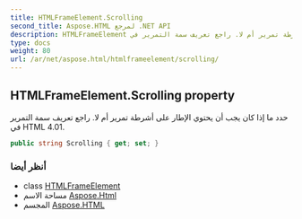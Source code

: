 ```yaml
---
title: HTMLFrameElement.Scrolling
second_title: Aspose.HTML لمرجع .NET API
description: HTMLFrameElement ملكية. حدد ما إذا كان يجب أن يحتوي الإطار على أشرطة تمرير أم لا. راجع تعريف سمة التمرير في HTML 4.01.
type: docs
weight: 80
url: /ar/net/aspose.html/htmlframeelement/scrolling/
---
```

## HTMLFrameElement.Scrolling property

حدد ما إذا كان يجب أن يحتوي الإطار على أشرطة تمرير أم لا. راجع تعريف سمة التمرير في HTML 4.01.

```csharp
public string Scrolling { get; set; }
```

### أنظر أيضا

* class [HTMLFrameElement](../)
* مساحة الاسم [Aspose.Html](../../htmlframeelement/)
* المجسم [Aspose.HTML](../../../)



